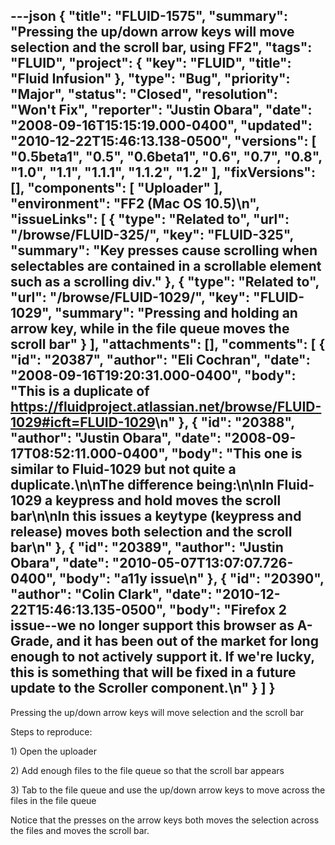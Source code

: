 ---json
{
  "title": "FLUID-1575",
  "summary": "Pressing the up/down arrow keys will move selection and the scroll bar, using FF2",
  "tags": "FLUID",
  "project": {
    "key": "FLUID",
    "title": "Fluid Infusion"
  },
  "type": "Bug",
  "priority": "Major",
  "status": "Closed",
  "resolution": "Won't Fix",
  "reporter": "Justin Obara",
  "date": "2008-09-16T15:15:19.000-0400",
  "updated": "2010-12-22T15:46:13.138-0500",
  "versions": [
    "0.5beta1",
    "0.5",
    "0.6beta1",
    "0.6",
    "0.7",
    "0.8",
    "1.0",
    "1.1",
    "1.1.1",
    "1.1.2",
    "1.2"
  ],
  "fixVersions": [],
  "components": [
    "Uploader"
  ],
  "environment": "FF2 (Mac OS 10.5)\n",
  "issueLinks": [
    {
      "type": "Related to",
      "url": "/browse/FLUID-325/",
      "key": "FLUID-325",
      "summary": "Key presses cause scrolling when selectables are contained in a scrollable element such as a scrolling div."
    },
    {
      "type": "Related to",
      "url": "/browse/FLUID-1029/",
      "key": "FLUID-1029",
      "summary": "Pressing and holding an arrow key, while in the file queue moves the scroll bar"
    }
  ],
  "attachments": [],
  "comments": [
    {
      "id": "20387",
      "author": "Eli Cochran",
      "date": "2008-09-16T19:20:31.000-0400",
      "body": "This is a duplicate of <https://fluidproject.atlassian.net/browse/FLUID-1029#icft=FLUID-1029>\n"
    },
    {
      "id": "20388",
      "author": "Justin Obara",
      "date": "2008-09-17T08:52:11.000-0400",
      "body": "This  one is similar to Fluid-1029 but not quite a duplicate.\n\nThe difference being:\n\nIn Fluid-1029 a keypress and hold moves the scroll bar\n\nIn this issues a keytype (keypress and release) moves both selection and the scroll bar\n"
    },
    {
      "id": "20389",
      "author": "Justin Obara",
      "date": "2010-05-07T13:07:07.726-0400",
      "body": "a11y issue\n"
    },
    {
      "id": "20390",
      "author": "Colin Clark",
      "date": "2010-12-22T15:46:13.135-0500",
      "body": "Firefox 2 issue--we no longer support this browser as A-Grade, and it has been out of the market for long enough to not actively support it. If we're lucky, this is something that will be fixed in a future update to the Scroller component.\n"
    }
  ]
}
---
Pressing the up/down arrow keys will move selection and the scroll bar

Steps to reproduce:

1\) Open the uploader

2\) Add enough files to the file queue so that the scroll bar appears

3\) Tab to the file queue and use the up/down arrow keys to move across the files in the file queue

Notice that the presses on the arrow keys both moves the selection across the files and moves the scroll bar.

        